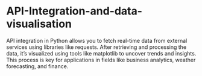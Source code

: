 # API-Integration-and-data-visualisation
API integration in Python allows you to fetch real-time data from external services using libraries like requests. After retrieving and processing the data, it’s visualized using tools like matplotlib to uncover trends and insights. This process is key for applications in fields like business analytics, weather forecasting, and finance.
